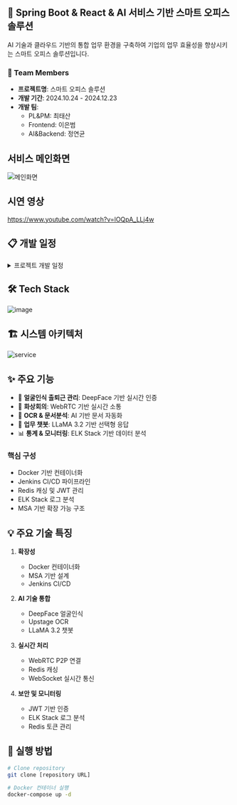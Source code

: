 ## 🏢 Spring Boot & React & AI 서비스 기반 스마트 오피스 솔루션
AI 기술과 클라우드 기반의 통합 업무 환경을 구축하여 기업의 업무 효율성을 향상시키는 스마트 오피스 솔루션입니다.

### 👥 Team Members
- **프로젝트명**: 스마트 오피스 솔루션
- **개발 기간**: 2024.10.24 - 2024.12.23
- **개발 팀**:
    - PL&PM: 최태산
    - Frontend: 이은범
    - AI&Backend: 정연균
 


## 서비스 메인화면
![메인화면](https://github.com/user-attachments/assets/d020ad5c-1f89-4eea-b856-aec754380444)

## 시연 영상
https://www.youtube.com/watch?v=lOQpA_LLj4w




 
## 📋 개발 일정
<details>
<summary>프로젝트 개발 일정</summary>

```mermaid
gantt
    title 스마트 오피스 솔루션 개발 일정
    dateFormat YYYY-MM-DD
    axisFormat %m-%d
    excludes weekends

    section 프로젝트 기획
    요구사항 분석 및 설계: done, req, 2024-10-22, 7d
    개발 환경 구축: done, env, after req, 3d

    section 핵심 기능 개발
    인프라 구축: done, infra, 2024-11-04, 10d
    AI 기능 개발: done, ai, 2024-11-11, 14d
    웹 서비스 개발: done, web, 2024-11-25, 12d

    section 시스템 구축
    데이터베이스/로깅: done, db, 2024-12-09, 8d
    부가 기능 개발: done, extra, 2024-12-12, 7d

    section 마무리
    테스트 및 최적화: crit, test, 2024-12-16, 5d
    최종 배포: milestone, deploy, after test, 1d
```

</details>

## 🛠 Tech Stack
![image](https://github.com/user-attachments/assets/4472faa3-99aa-436c-be01-af76d55b3485)


## 🏗 시스템 아키텍처
![service](https://github.com/user-attachments/assets/e7c6805a-81bf-4a7a-a2ce-b10eda686ee9)

## ✨ 주요 기능
- 🎯 **얼굴인식 출퇴근 관리**: DeepFace 기반 실시간 인증
- 💬 **화상회의**: WebRTC 기반 실시간 소통
- 📝 **OCR & 문서분석**: AI 기반 문서 자동화
- 🤖 **업무 챗봇**: LLaMA 3.2 기반 선택형 응답
- 📊 **통계 & 모니터링**: ELK Stack 기반 데이터 분석


### 핵심 구성
- Docker 기반 컨테이너화
- Jenkins CI/CD 파이프라인
- Redis 캐싱 및 JWT 관리
- ELK Stack 로그 분석
- MSA 기반 확장 가능 구조

## 💡 주요 기술 특징
1. **확장성**
   - Docker 컨테이너화
   - MSA 기반 설계
   - Jenkins CI/CD

2. **AI 기술 통합**
   - DeepFace 얼굴인식
   - Upstage OCR
   - LLaMA 3.2 챗봇

3. **실시간 처리**
   - WebRTC P2P 연결
   - Redis 캐싱
   - WebSocket 실시간 통신

4. **보안 및 모니터링**
   - JWT 기반 인증
   - ELK Stack 로그 분석
   - Redis 토큰 관리

## 🚀 실행 방법
```bash
# Clone repository
git clone [repository URL]

# Docker 컨테이너 실행
docker-compose up -d
```
